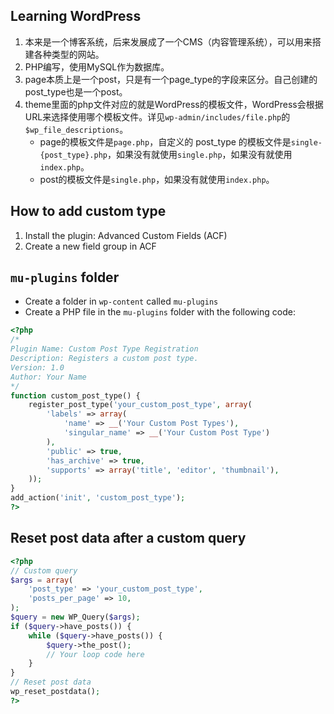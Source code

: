 ## Learning WordPress

1. 本来是一个博客系统，后来发展成了一个CMS（内容管理系统），可以用来搭建各种类型的网站。
2. PHP编写，使用MySQL作为数据库。
3. page本质上是一个post，只是有一个page_type的字段来区分。自己创建的post_type也是一个post。
4. theme里面的php文件对应的就是WordPress的模板文件，WordPress会根据URL来选择使用哪个模板文件。详见`wp-admin/includes/file.php`的`$wp_file_descriptions`。
    - page的模板文件是`page.php`，自定义的 post_type 的模板文件是`single-{post_type}.php`，如果没有就使用`single.php`，如果没有就使用`index.php`。
    - post的模板文件是`single.php`，如果没有就使用`index.php`。

## How to add custom type

1. Install the plugin: Advanced Custom Fields (ACF)
2. Create a new field group in ACF

## `mu-plugins` folder

- Create a folder in `wp-content` called `mu-plugins`
- Create a PHP file in the `mu-plugins` folder with the following code:

```php
<?php
/*
Plugin Name: Custom Post Type Registration
Description: Registers a custom post type.
Version: 1.0
Author: Your Name
*/
function custom_post_type() {
    register_post_type('your_custom_post_type', array(
        'labels' => array(
            'name' => __('Your Custom Post Types'),
            'singular_name' => __('Your Custom Post Type')
        ),
        'public' => true,
        'has_archive' => true,
        'supports' => array('title', 'editor', 'thumbnail'),
    ));
}
add_action('init', 'custom_post_type');
?>
```

## Reset post data after a custom query

```php
<?php
// Custom query
$args = array(
    'post_type' => 'your_custom_post_type',
    'posts_per_page' => 10,
);
$query = new WP_Query($args);
if ($query->have_posts()) {
    while ($query->have_posts()) {
        $query->the_post();
        // Your loop code here
    }
}
// Reset post data
wp_reset_postdata();
?>
```